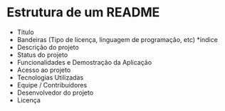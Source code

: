 # Estrutura de um README
* Título 
* Bandeiras (Tipo de licença, linguagem de programação, etc)
*índice
* Descrição do projeto
* Status do projeto
* Funcionalidades e Demostração da Aplicação
* Acesso ao projeto 
* Tecnologias Utilizadas
* Equipe / Contribuidores 
* Desenvolvedor do projeto
* Licença


